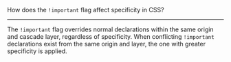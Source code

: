 How does the `!important` flag affect specificity in CSS?

---

The `!important` flag overrides normal declarations within the same origin and cascade layer, regardless of specificity. When conflicting `!important` declarations exist from the same origin and layer, the one with greater specificity is applied.

